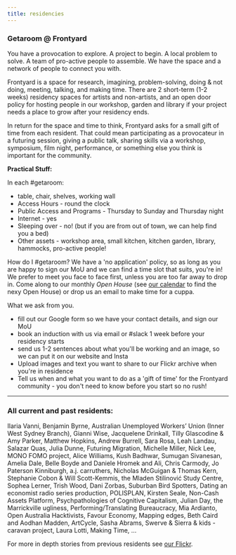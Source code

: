 ```yaml
---
title: residencies
---
```


### Getaroom @ Frontyard

You have a provocation to explore. A project to begin. A local problem to solve. A team of pro-active people to assemble. We have the space and a network of people to connect you with.

Frontyard is a space for research, imagining, problem-solving, doing & not doing, meeting, talking, and making time. There are 2 short-term (1-2 weeks) residency spaces for artists and non-artists, and an open door policy for hosting people in our workshop, garden and library if your project needs a place to grow after your residency ends.

In return for the space and time to think, Frontyard asks for a small gift of time from each resident. That could mean participating as a provocateur in a futuring session, giving a public talk, sharing skills via a workshop, symposium, film night, performance, or something else you think is important for the community.

**Practical Stuff:**

In each #getaroom:
- table, chair, shelves, working wall
- Access Hours - round the clock
- Public Access and Programs - Thursday to Sunday and Thursday night
- Internet - yes
- Sleeping over - no! (but if you are from out of town, we can help find you a bed)
- Other assets - workshop area, small kitchen, kitchen garden, library, hammocks, pro-active people!

How do I #getaroom?
We have a 'no application' policy, so as long as you are happy to sign our MoU and we can find a time slot that suits, you're in! We prefer to meet you face to face first, unless you are too far away to drop in. Come along to our monthly *Open House* (see [our calendar](/events/) to find the nexy Open House) or drop us an email to make time for a cuppa.

What we ask from you.
- fill out our Google form so we have your contact details, and sign our MoU
- book an induction with us via email or #slack 1 week before your residency starts
- send us 1-2 sentences about what you'll be working and an image, so we can put it on our website and Insta
- Upload images and text you want to share to our Flickr archive when you're in residence
- Tell us when and what you want to do as a 'gift of time' for the Frontyard community - you don't need to know before you start so no rush!

------

### All current and past residents:

Ilaria Vanni, Benjamin Byrne, Australian Unemployed Workers’ Union (Inner West Sydney Branch), Gianni Wise, Jacquelene Drinkall, Tilly Glascodine & Amy Parker, Matthew Hopkins, Andrew Burrell, Sara Rosa, Leah Landau, Salazar Quas, Julia Dunne, Futuring Migration, Michelle Miller, Nick Lee, MONO FOMO project, Alice Williams, Kush Badhwar, Sumugan Sivanesan, Amelia Dale, Belle Boyde and Daniele Hromek and Ali, Chris Carmody, Jo Paterson Kinniburgh, a.j. carruthers, Nicholas McGuigan & Thomas Kern, Stephanie Cobon & Will Scott-Kemmis, the Mlаden Stilinović Study Centre, Sophea Lerner, Trish Wood, Dani Zorbas, Suburban Bird Spotters, Dating an economist radio series production, POLISPLAN, Kirsten Seale, Non-Cash Assets Platform, Psychpathologies of Cognitive Capitalism, Julian Day, the Marrickville ugliness, Performing/Translating Bureaucracy, Mia Ardianto, Open Australia Hacktivists, Favour Economy, Mapping edges, Beth Caird and Aodhan Madden, ArtCycle, Sasha Abrams, Swerve & Sierra & kids - caravan project, Laura Lotti, Making Time, ...

For more in depth stories from previous residents see [our Flickr](https://www.flickr.com/photos/139358427@N03/albums).

